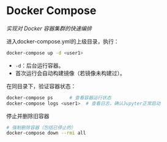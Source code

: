 # Docker Compose

*实现对 Docker 容器集群的快速编排*

进入docker-compose.yml的上级目录，执行：

```sh
docker-compose up -d <user1>
```

- `-d`：后台运行容器。
- 首次运行会自动构建镜像（若镜像未构建过）。

在同目录下，验证容器状态：

```sh
docker-compose ps      # 查看容器运行状态
docker-compose logs <user1>  # 查看日志，确认Jupyter正常启动
```

停止并删除旧容器

```sh
# 强制删除容器（包括已停止的）
docker-compose down --rmi all
```

